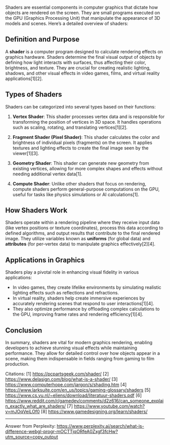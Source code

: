 Shaders are essential components in computer graphics that dictate how objects are rendered on the screen. They are small
programs executed on the GPU (Graphics Processing Unit) that manipulate the appearance of 3D models and scenes. Here’s a
detailed overview of shaders:

## Definition and Purpose

A **shader** is a computer program designed to calculate rendering effects on graphics hardware. Shaders determine the final
visual output of objects by defining how light interacts with surfaces, thus affecting their color, brightness, and texture.
They are crucial for creating realistic lighting, shadows, and other visual effects in video games, films, and virtual
reality applications[1][2].

## Types of Shaders

Shaders can be categorized into several types based on their functions:

1. **Vertex Shader**: This shader processes vertex data and is responsible for transforming the position of vertices in 3D
   space. It handles operations such as scaling, rotating, and translating vertices[1][2].

2. **Fragment Shader (Pixel Shader)**: This shader calculates the color and brightness of individual pixels (fragments) on
   the screen. It applies textures and lighting effects to create the final image seen by the viewer[1][3].

3. **Geometry Shader**: This shader can generate new geometry from existing vertices, allowing for more complex shapes and
   effects without needing additional vertex data[1].

4. **Compute Shader**: Unlike other shaders that focus on rendering, compute shaders perform general-purpose computations on
   the GPU, useful for tasks like physics simulations or AI calculations[1].

## How Shaders Work

Shaders operate within a rendering pipeline where they receive input data (like vertex positions or texture coordinates),
process this data according to defined algorithms, and output results that contribute to the final rendered image. They
utilize variables known as **uniforms** (for global data) and **attributes** (for per-vertex data) to manipulate graphics
effectively[2][4].

## Applications in Graphics

Shaders play a pivotal role in enhancing visual fidelity in various applications:

- In video games, they create lifelike environments by simulating realistic lighting effects such as reflections and
  refractions.
- In virtual reality, shaders help create immersive experiences by accurately rendering scenes that respond to user
  interactions[1][4].
- They also optimize performance by offloading complex calculations to the GPU, improving frame rates and rendering
  efficiency[1][4].

## Conclusion

In summary, shaders are vital for modern graphics rendering, enabling developers to achieve stunning visual effects while
maintaining performance. They allow for detailed control over how objects appear in a scene, making them indispensable in
fields ranging from gaming to film production.

Citations: [1] https://pcpartsgeek.com/shader/ [2] https://www.delasign.com/blog/what-is-a-shader/ [3]
https://www.computerhope.com/jargon/s/shading.htm [4] https://www.larksuite.com/en_us/topics/gaming-glossary/shaders [5]
https://www.cs.vu.nl/~eliens/download/literatuur-shaders.pdf [6]
https://www.reddit.com/r/gamedev/comments/d2z616/can_someone_explain_exactly_what_are_shaders/ [7]
https://www.youtube.com/watch?v=mJOqVeiLOf0 [8] https://www.gamedesigning.org/learn/shaders/

---

Answer from Perplexity:
https://www.perplexity.ai/search/what-is-difference-webgl-progr-mOCTTjqORfeA0Zxgf3fcHw?utm_source=copy_output
